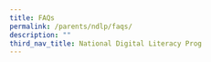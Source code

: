 ```yaml
---
title: FAQs
permalink: /parents/ndlp/faqs/
description: ""
third_nav_title: National Digital Literacy Prog
---
```


